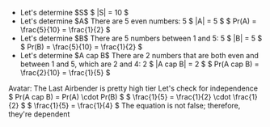 <ul>
<li> Let's determine $S$ 
$ |S| = 10 $
	<li> Let's determine $A$ 
There are 5 even numbers: 5 
$ |A| = 5 $
	      $ Pr(A) = \frac{5}{10} = \frac{1}{2} $
	<li> Let's determine $B$ 
There are 5 numbers between 1 and 5: 5 
$ |B| = 5 $ 
$ Pr(B) = \frac{5}{10} = \frac{1}{2} $
	<li> Let's determine $A cap B$ 
There are 2 numbers that are both even and between 1 and 5, which are 2 and 4: 2 
$ |A cap B| = 2 $ 
$ Pr(A cap B) = \frac{2}{10} = \frac{1}{5} $
</ul>
Avatar: The Last Airbender is pretty high tier 
Let's check for independence 
$ Pr(A cap B) = Pr(A) \cdot Pr(B) $ 
$ \frac{1}{5} = \frac{1}{2} \cdot \frac{1}{2} $ 
$ \frac{1}{5} = \frac{1}{4} $ 
The equation is not false; therefore, they're dependent
